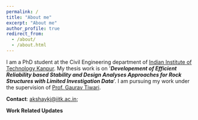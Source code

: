```yaml
---
permalink: /
title: "About me"
excerpt: "About me"
author_profile: true
redirect_from: 
  - /about/
  - /about.html
---
```


I am a PhD student at the Civil Engineering department of [Indian Institute of Technology Kanpur](https://www.iitk.ac.in/ce/).
My thesis work is on '_**Developement of Efficient Reliability based Stability and Design Analyses  Approaches for Rock Structures with Limited Investigation Data**_'. 
I am  pursuing my work under the supervision of [Prof. Gaurav Tiwari](https://www.iitk.ac.in/new/gaurav-tiwari).

**Contact**: akshaykj@iitk.ac.in;

**Work Related Updates**

